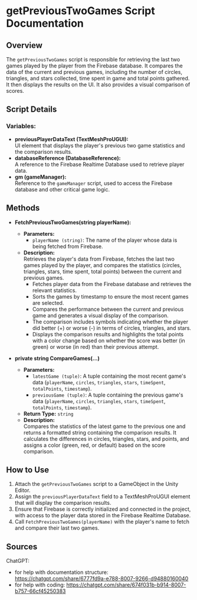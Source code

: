 # getPreviousTwoGames Script Documentation

## Overview
The `getPreviousTwoGames` script is responsible for retrieving the last two games played by the player from the Firebase database. It compares the data of the current and previous games, including the number of circles, triangles, and stars collected, time spent in game and total points gathered. It then displays the results on the UI. It also provides a visual comparison of scores.

## Script Details

### **Variables:**
- **previousPlayerDataText (TextMeshProUGUI):**  
  UI element that displays the player's previous two game statistics and the comparison results.
- **databaseReference (DatabaseReference):**  
  A reference to the Firebase Realtime Database used to retrieve player data.
- **gm (gameManager):**  
  Reference to the `gameManager` script, used to access the Firebase database and other critical game logic.

## **Methods**
- **FetchPreviousTwoGames(string playerName):**  
  - **Parameters:**  
    - `playerName (string)`: The name of the player whose data is being fetched from Firebase.
  - **Description:**  
    Retrieves the player's data from Firebase, fetches the last two games played by the player, and compares the statistics (circles, triangles, stars, time spent, total points) between the current and previous games.
    - Fetches player data from the Firebase database and retrieves the relevant statistics.
    - Sorts the games by timestamp to ensure the most recent games are selected.
    - Compares the performance between the current and previous game and generates a visual display of the comparison.
    - The comparison includes symbols indicating whether the player did better (+) or worse (-) in terms of circles, triangles, and stars.
    - Displays the comparison results and highlights the total points with a color change based on whether the score was better (in green) or worse (in red) than their previous attempt.
  
- **private string CompareGames(...)**  
  - **Parameters:**  
    - `latestGame (tuple)`: A tuple containing the most recent game's data (`playerName`, `circles`, `triangles`, `stars`, `timeSpent`, `totalPoints`, `timestamp`).
    - `previousGame (tuple)`: A tuple containing the previous game's data (`playerName`, `circles`, `triangles`, `stars`, `timeSpent`, `totalPoints`, `timestamp`).
  - **Return Type:** `string`
  - **Description:**  
    Compares the statistics of the latest game to the previous one and returns a formatted string containing the comparison results. It calculates the differences in circles, triangles, stars, and points, and assigns a color (green, red, or default) based on the score comparison.

## How to Use
1. Attach the `getPreviousTwoGames` script to a GameObject in the Unity Editor.
2. Assign the `previousPlayerDataText` field to a TextMeshProUGUI element that will display the comparison results.
3. Ensure that Firebase is correctly initialized and connected in the project, with access to the player data stored in the Firebase Realtime Database.
4. Call `FetchPreviousTwoGames(playerName)` with the player's name to fetch and compare their last two games.
  
## Sources
ChatGPT:
  - for help with documentation structure: https://chatgpt.com/share/6777fd9a-e788-8007-9266-d94880160040
  - for help with coding: https://chatgpt.com/share/674f031b-b914-8007-b757-66cf45250383

